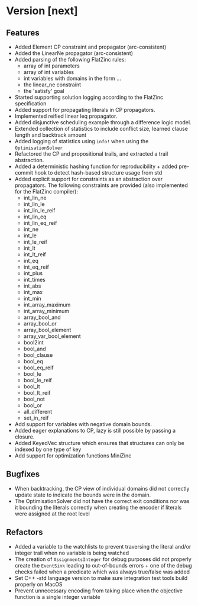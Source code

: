 # Version [next]

## Features

* Added Element CP constraint and propagator (arc-consistent)
* Added the LinearNe propagator (arc-consistent)
* Added parsing of the following FlatZinc rules:
  * array of int parameters
  * array of int variables
  * int variables with domains in the form <int-literal>..<int-literal>.
  * the linear_ne constraint
  * the 'satisfy' goal
* Started supporting solution logging according to the FlatZinc specification
* Added support for propagating literals in CP propagators.
* Implemented reified linear leq propagator.
* Added disjunctive scheduling example through a difference logic model.
* Extended collection of statistics to include conflict size, learned clause length and backtrack amount
* Added logging of statistics using `info!` when using the `OptimisationSolver` 
* Refactored the CP and propositional trails, and extracted a trail abstraction.
* Added a deterministic hashing function for reproducibility + added pre-commit hook to detect hash-based structure usage from std
* Added explicit support for constraints as an abstraction over propagators. The 
  following constraints are provided (also implemented for the FlatZinc compiler):
  * int_lin_ne
  * int_lin_le
  * int_lin_le_reif
  * int_lin_eq
  * int_lin_eq_reif
  * int_ne
  * int_le
  * int_le_reif
  * int_lt
  * int_lt_reif
  * int_eq
  * int_eq_reif
  * int_plus
  * int_times
  * int_abs
  * int_max
  * int_min
  * int_array_maximum
  * int_array_minimum
  * array_bool_and
  * array_bool_or
  * array_bool_element
  * array_var_bool_element
  * bool2int
  * bool_and
  * bool_clause
  * bool_eq
  * bool_eq_reif
  * bool_le
  * bool_le_reif
  * bool_lt
  * bool_lt_reif
  * bool_not
  * bool_or
  * all_different
  * set_in_reif
* Add support for variables with negative domain bounds.
* Added eager explanations to CP, lazy is still possible by passing a closure.
* Added KeyedVec structure which ensures that structures can only be indexed by one type of key
* Add support for optimization functions MiniZinc

## Bugfixes

* When backtracking, the CP view of individual domains did not correctly update 
state to indicate the bounds were in the domain.
* The OptimisationSolver did not have the correct exit conditions nor was it bounding the literals correctly when creating the encoder if literals were assigned at the root level

## Refactors
* Added a variable to the watchlists to prevent traversing the literal and/or integer trail when no variable is being watched
* The creation of `AssignmentsInteger` for debug purposes did not properly create the `EventSink` leading to out-of-bounds errors + one of the debug checks failed when a predicate which was always true/false was added
* Set C++ -std language version to make sure integration test tools build properly on MacOS
* Prevent unnecessary encoding from taking place when the objective function is a single integer variable

